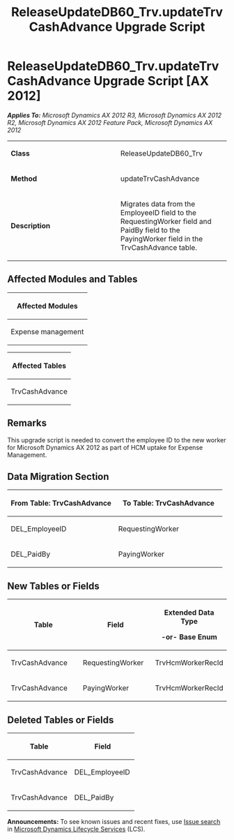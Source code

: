 ﻿---
title: ReleaseUpdateDB60_Trv.updateTrvCashAdvance Upgrade Script
TOCTitle: ReleaseUpdateDB60_Trv.updateTrvCashAdvance Upgrade Script
ms:assetid: d69ba70c-0572-c650-bc85-f0c394ae60ea
ms:mtpsurl: https://msdn.microsoft.com/en-us/library/JJ687076(v=AX.60)
ms:contentKeyID: 49711524
ms.date: 05/18/2015
mtps_version: v=AX.60
---

# ReleaseUpdateDB60\_Trv.updateTrvCashAdvance Upgrade Script [AX 2012]


_**Applies To:** Microsoft Dynamics AX 2012 R3, Microsoft Dynamics AX 2012 R2, Microsoft Dynamics AX 2012 Feature Pack, Microsoft Dynamics AX 2012_

<table>
<colgroup>
<col style="width: 50%" />
<col style="width: 50%" />
</colgroup>
<tbody>
<tr class="odd">
<td><p><strong>Class</strong></p></td>
<td><p>ReleaseUpdateDB60_Trv</p></td>
</tr>
<tr class="even">
<td><p><strong>Method</strong></p></td>
<td><p>updateTrvCashAdvance</p></td>
</tr>
<tr class="odd">
<td><p><strong>Description</strong></p></td>
<td><p>Migrates data from the EmployeeID field to the RequestingWorker field and PaidBy field to the PayingWorker field in the TrvCashAdvance table.</p></td>
</tr>
</tbody>
</table>


## Affected Modules and Tables

<table>
<colgroup>
<col style="width: 100%" />
</colgroup>
<thead>
<tr class="header">
<th><p>Affected Modules</p></th>
</tr>
</thead>
<tbody>
<tr class="odd">
<td><p>Expense management</p></td>
</tr>
</tbody>
</table>


<table>
<colgroup>
<col style="width: 100%" />
</colgroup>
<thead>
<tr class="header">
<th><p>Affected Tables</p></th>
</tr>
</thead>
<tbody>
<tr class="odd">
<td><p>TrvCashAdvance</p></td>
</tr>
</tbody>
</table>


## Remarks

This upgrade script is needed to convert the employee ID to the new worker for Microsoft Dynamics AX 2012 as part of HCM uptake for Expense Management.

## Data Migration Section

<table>
<colgroup>
<col style="width: 50%" />
<col style="width: 50%" />
</colgroup>
<thead>
<tr class="header">
<th><p>From Table: TrvCashAdvance</p></th>
<th><p>To Table: TrvCashAdvance</p></th>
</tr>
</thead>
<tbody>
<tr class="odd">
<td><p>DEL_EmployeeID</p></td>
<td><p>RequestingWorker</p></td>
</tr>
<tr class="even">
<td><p>DEL_PaidBy</p></td>
<td><p>PayingWorker</p></td>
</tr>
</tbody>
</table>


## New Tables or Fields

<table>
<colgroup>
<col style="width: 33%" />
<col style="width: 33%" />
<col style="width: 33%" />
</colgroup>
<thead>
<tr class="header">
<th><p>Table</p></th>
<th><p>Field</p></th>
<th><p>Extended Data Type</p>
<p>-or- Base Enum</p></th>
</tr>
</thead>
<tbody>
<tr class="odd">
<td><p>TrvCashAdvance</p></td>
<td><p>RequestingWorker</p></td>
<td><p>TrvHcmWorkerRecId</p></td>
</tr>
<tr class="even">
<td><p>TrvCashAdvance</p></td>
<td><p>PayingWorker</p></td>
<td><p>TrvHcmWorkerRecId</p></td>
</tr>
</tbody>
</table>


## Deleted Tables or Fields

<table>
<colgroup>
<col style="width: 50%" />
<col style="width: 50%" />
</colgroup>
<thead>
<tr class="header">
<th><p>Table</p></th>
<th><p>Field</p></th>
</tr>
</thead>
<tbody>
<tr class="odd">
<td><p>TrvCashAdvance</p></td>
<td><p>DEL_EmployeeID</p></td>
</tr>
<tr class="even">
<td><p>TrvCashAdvance</p></td>
<td><p>DEL_PaidBy</p></td>
</tr>
</tbody>
</table>

  
**Announcements:** To see known issues and recent fixes, use [Issue search](http://go.microsoft.com/fwlink/?linkid=389258) in [Microsoft Dynamics Lifecycle Services](http://go.microsoft.com/fwlink/?linkid=306505) (LCS).

